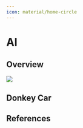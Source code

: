 ```yaml
---
icon: material/home-circle
---
```

# AI

## Overview

[![](https://www.plantuml.com/plantuml/svg/RP3DIWD148JlynGjtlQaUF2Q7q42GHSIl8Y7TgVO39lfNdjwYNbxLr0P8SVwlg8RQb6SpNEIc7aCLtv01hcUmsv8Ch9nfeAF2T9XQQQd_I5rWw0KkWlbhzAoUUhIoE8jnvYaf_jAh_Jp5z_UL9mxLzlv-GZY4ufcL7AB7X9NQX5s-UixTqDlEabSwr6Dt5ZAh20UGlDwhNFkyKRBJMYgkDOyJWwZbrIIokpeWPr3KvSsp_jlyRHj__D7o7nk0Oa_ctq1)](https://www.plantuml.com/plantuml/uml/RP3DIWD148JlynGjtlQaUF2Q7q42GHSIl8Y7TgVO39lfNdjwYNbxLr0P8SVwlg8RQb6SpNEIc7aCLtv01hcUmsv8Ch9nfeAF2T9XQQQd_I5rWw0KkWlbhzAoUUhIoE8jnvYaf_jAh_Jp5z_UL9mxLzlv-GZY4ufcL7AB7X9NQX5s-UixTqDlEabSwr6Dt5ZAh20UGlDwhNFkyKRBJMYgkDOyJWwZbrIIokpeWPr3KvSsp_jlyRHj__D7o7nk0Oa_ctq1)


## Donkey Car
## References